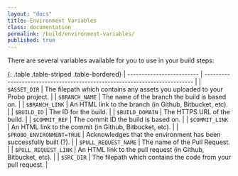 ```yaml
---
layout: "docs"
title: Environment Variables
class: documentation
permalink: /build/environment-variables/
published: true
---
```


There are several variables available for you to use in your build steps:

{: .table .table-striped .table-bordered}
| ------------------------- | -------------------------------------------------------------------------- |
| `$ASSET_DIR`              | The filepath which contains any assets you uploaded to your Probo project. |
| `$BRANCH_NAME`            | The name of the branch the build is based on.                              |
| `$BRANCH_LINK`            | An HTML link to the branch (in Github, Bitbucket, etc).                    |
| `$BUILD_ID`               | The ID for the build.                                                      |
| `$BUILD_DOMAIN`           | The HTTPS URL of the build.                                                |
| `$COMMIT_REF`             | The commit ID the build is based on.                                       |
| `$COMMIT_LINK`            | An HTML link to the commit (in Github, Bitbucket, etc).                    |
| `$PROBO_ENVIRONMENT=TRUE` | Acknowledges that the environment has been successfully built (?).         |
| `$PULL_REQUEST_NAME`      | The name of the Pull Request.                                              |
| `$PULL_REQUEST_LINK`      | An HTML link to the pull request (in Github, Bitbucket, etc).              |
| `$SRC_DIR`                | The filepath which contains the code from your pull request.               |
